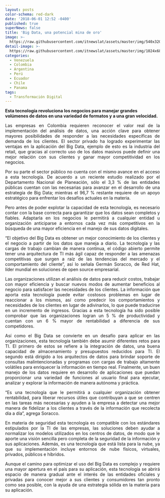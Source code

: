 ```yaml
---
layout: posts
color-schema: red-dark
date: '2018-06-01 12:52 -0400'
published: true
superNews: false
title: 'Big Data, una potencial mina de oro'
image: >-
  https://raw.githubusercontent.com/itnewslat/assets/master/img/540x320/Big-Data-p.jpg
detail-image: >-
  https://raw.githubusercontent.com/itnewslat/assets/master/img/1024x680/Big-Data-g.jpg
categories:
  - Venezuela
  - Colombia
  - Argentina
  - Perú
  - Ecuador
  - Chile
  - Panama
tags:
  - Transformación Digital
---
```

**Esta tecnología revoluciona los negocios para manejar grandes volúmenes de datos en una variedad de formatos y a una gran velocidad.**

<p style="text-align: justify;">Las empresas en Colombia requieren reconocer el valor real de la implementación del análisis de datos, una acción clave para obtener mayores posibilidades de responder a las necesidades específicas de demanda de los clientes. El sector privado ha logrado experimentar las ventajas en la aplicación del Big Data, ejemplo de esto es la industria del retail, que gracias al correcto uso de los datos masivos puede definir una mejor relación con sus clientes y ganar mayor competitividad en los negocios.</p>

<p style="text-align: justify;">Por su parte el sector público no cuenta con el mismo avance en el acceso a esta tecnología. De acuerdo a un reciente estudio realizado por el Departamento Nacional de Planeación, sólo el 3,3 % de las entidades públicas cuentan con las necesarias para avanzar en el desarrollo de una estrategia de Big Data; mientras el 96,7 % restante requiere de un apoyo estratégico para enfrentar los desafíos actuales en la materia. </p>

<p style="text-align: justify;">Pero antes de poder explotar la capacidad de esta tecnología, es necesario contar con la base correcta para garantizar que los datos sean completos y fiables. Adaptarla en los negocios le permitirá a cualquier entidad u organización anticiparse a entornos cada vez más competitivos en la búsqueda de una mayor eficiencia en el manejo de sus datos digitales.</p>

<p style="text-align: justify;">“El objetivo del Big Data es obtener un mejor conocimiento de los clientes y el negocio a partir de los datos que maneja a diario. La tecnología y las cargas de trabajo cambian de manera continua, el código abierto permite tener una arquitectura de TI más ágil capaz de responder a las amenazas competitivas que surgen a raíz de las tendencias del mercado y el comportamiento del cliente”, así lo señala Germán Soracco, de Red Hat, líder mundial en soluciones de open source empresarial.</p>

<p style="text-align: justify;">Las organizaciones utilizan el análisis de datos para reducir costos, trabajar con mayor eficiencia y buscar nuevos modos de aumentar beneficios al negocio para satisfacer las necesidades de los clientes. La información que aporta esta tecnología puede evitar costosos problemas en lugar de reaccionar a los mismos, así como predecir los comportamientos y necesidades de los clientes en lugar de adivinarlos, lo que puede traducirse en un incremento de ingresos. Gracias a esta tecnología ha sido posible comprobar que las organizaciones logran un 5 % de productividad y cuentan con un 6 % mayor de rentabilidad a diferencia de sus competidores.</p>

<p style="text-align: justify;">Así como el Big Data se convierte en un desafío para aplicar en las organizaciones, esta tecnología también debe asumir diferentes retos para TI. El primero de estos se refiere a la integración de datos, una buena capacidad de almacenamiento y presupuestos reducidos para TI. El segundo está dirigido a los arquitectos de datos para brindar soporte de consultas malintencionadas y programas con cargas de trabajo altamente volátiles para enriquecer la información en tiempo real. Finalmente, un buen manejo de los datos requiere en desarrollo de aplicaciones que puedan proporcionar una variedad de funciones al usuario final para ejecutar, analizar y explorar la información de manera autónoma y práctica.</p>

<p style="text-align: justify;">“Es una tecnología que le permitirá a cualquier organización obtener rentabilidad, para liberar recursos útiles que contribuyan a que se centren en las tareas más necesarias y ayuden a la empresa a detectar una mejor manera de fidelizar a los clientes a través de la información que recolecta día a día”, agrega Soracco.</p>
  
<p style="text-align: justify;">En materia de seguridad esta tecnología es compatible con los estándares estipulados por la TI de las empresas, las soluciones deben ayudar a normalizar los modelos utilizados en los centros de datos, de modo que le aporte una visión sencilla pero completa de la seguridad de la información y sus aplicaciones. Además, es una tecnología que está lista para la nube, ya que su implementación incluye entornos de nube físicos, virtuales, privados, públicos e híbridos. </p>

<p style="text-align: justify;">Aunque el camino para optimizar el uso del Big Data es complejo y requiere una mayor apertura en el país para su aplicación, esta tecnología se abrirá espacio de manera gradual ante el interés de las entidades oficiales y privadas para conocer mejor a sus clientes y consumidores tan pronto como sea posible, con la ayuda de una estrategia sólida en la materia para su aplicación.</p>